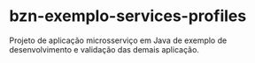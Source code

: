 # bzn-exemplo-services-profiles
Projeto de aplicação microsserviço em Java de exemplo de desenvolvimento e validação das demais aplicação.
